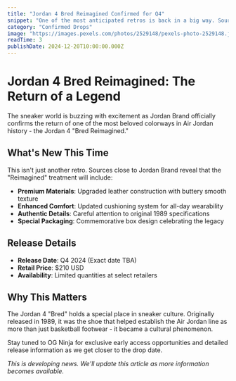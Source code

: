 ```yaml
---
title: "Jordan 4 Bred Reimagined Confirmed for Q4"
snippet: "One of the most anticipated retros is back in a big way. Sources confirm the iconic colorway will feature premium materials and updated construction for the modern sneakerhead."
category: "Confirmed Drops"
image: "https://images.pexels.com/photos/2529148/pexels-photo-2529148.jpeg?auto=compress&cs=tinysrgb&w=400&h=250&fit=crop"
readTime: 3
publishDate: 2024-12-20T10:00:00.000Z
---
```


# Jordan 4 Bred Reimagined: The Return of a Legend

The sneaker world is buzzing with excitement as Jordan Brand officially confirms the return of one of the most beloved colorways in Air Jordan history - the Jordan 4 "Bred Reimagined."

## What's New This Time

This isn't just another retro. Sources close to Jordan Brand reveal that the "Reimagined" treatment will include:

- **Premium Materials**: Upgraded leather construction with buttery smooth texture
- **Enhanced Comfort**: Updated cushioning system for all-day wearability  
- **Authentic Details**: Careful attention to original 1989 specifications
- **Special Packaging**: Commemorative box design celebrating the legacy

## Release Details

- **Release Date**: Q4 2024 (Exact date TBA)
- **Retail Price**: $210 USD
- **Availability**: Limited quantities at select retailers

## Why This Matters

The Jordan 4 "Bred" holds a special place in sneaker culture. Originally released in 1989, it was the shoe that helped establish the Air Jordan line as more than just basketball footwear - it became a cultural phenomenon.

Stay tuned to OG Ninja for exclusive early access opportunities and detailed release information as we get closer to the drop date.

*This is developing news. We'll update this article as more information becomes available.*